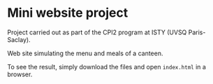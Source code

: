 # Mini website project

Project carried out as part of the CPI2 program at ISTY (UVSQ Paris-Saclay).

Web site simulating the menu and meals of a canteen.

To see the result, simply download the files and open `index.html` in a browser.
